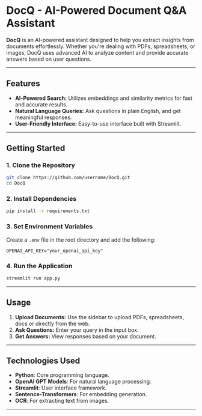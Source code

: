 # DocQ - AI-Powered Document Q&A Assistant

**DocQ** is an AI-powered assistant designed to help you extract insights from documents effortlessly. Whether you're dealing with PDFs, spreadsheets, or images, DocQ uses advanced AI to analyze content and provide accurate answers based on user questions.

---

## Features
- **AI-Powered Search:** Utilizes embeddings and similarity metrics for fast and accurate results.
- **Natural Language Queries:** Ask questions in plain English, and get meaningful responses.
- **User-Friendly Interface:** Easy-to-use interface built with Streamlit.

---

## Getting Started

### **1. Clone the Repository**
```bash
git clone https://github.com/username/DocQ.git
cd DocQ
```

### **2. Install Dependencies**
```bash
pip install -r requirements.txt
```

### **3. Set Environment Variables**
Create a `.env` file in the root directory and add the following:
```
OPENAI_API_KEY="your_openai_api_key"
``` 

### **4. Run the Application**
```bash
streamlit run app.py
```

---

## Usage
1. **Upload Documents:** Use the sidebar to upload PDFs, spreadsheets, docs or directly from the web.
2. **Ask Questions:** Enter your query in the input box.
3. **Get Answers:** View responses based on your document.

---

## Technologies Used
- **Python**: Core programming language.
- **OpenAI GPT Models**: For natural language processing.
- **Streamlit**: User interface framework.
- **Sentence-Transformers**: For embedding generation.
- **OCR**: For extracting text from images.

---
